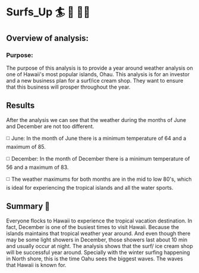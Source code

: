 # Surfs_Up 🏄  🍨 🏄‍♀️

## Overview of analysis:

### Purpose:

The purpose of this analysis is to provide a year around weather analysis on one of Hawaii's most popular islands, Ohau. This analysis is for an investor and a new business plan for a surf/ice cream shop. They want to ensure that this business will prosper throughout the year. 

## Results

After the analysis we can see that the weather during the months of June and December are not too different.

◻️ June: In the month of June there is a minimum temperature of 64 and a maximum of 85.

◻️ December: In the month of December there is a minimum temperature of 56 and a maximum of 83.

◻️ The weather maximums for both months are in the mid to low 80's, which is ideal for experiencing the tropical islands and all the water sports. 

## Summary 🌊

Everyone flocks to Hawaii to experience the tropical vacation destination. In fact, December is one of the busiest times to visit Hawaii. 
Because the islands maintains that tropical weather year around. And even though there may be some light showers in December, those showers last about 10 min and usually occur at night. 
The analysis shows that the surf/ ice cream shop will be successful year around. 
Specially with the winter surfing happening in North shore, this is the time Oahu sees the biggest waves. The waves that Hawaii is known for.
